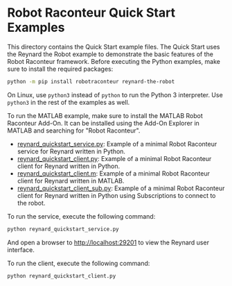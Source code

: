 # Robot Raconteur Quick Start Examples

This directory contains the Quick Start example files. The Quick Start uses the Reynard the Robot
example to demonstrate the basic features of the Robot Raconteur framework. Before executing the Python
examples, make sure to install the required packages:

```bash
python -m pip install robotraconteur reynard-the-robot
```

On Linux, use `python3` instead of `python` to run the Python 3 interpreter. Use `python3` in the rest
of the examples as well.

To run the MATLAB example, make sure to install the MATLAB Robot Raconteur Add-On. It can be installed using
the Add-On Explorer in MATLAB and searching for "Robot Raconteur".

- [reynard_quickstart_service.py](reynard_quickstart_service.py): Example of a minimal Robot Raconteur service for
  Reynard written in Python.
- [reynard_quickstart_client.py](reynard_quickstart_client.py): Example of a minimal Robot Raconteur client for
  Reynard written in Python.
- [reynard_quickstart_client.m](reynard_quickstart_client.m): Example of a minimal Robot Raconteur client for
  Reynard written in MATLAB.
- [reynard_quickstart_client_sub.py](reynard_quickstart_client_sub.py): Example of a minimal Robot Raconteur client for
  Reynard written in Python using Subscriptions to connect to the robot.

To run the service, execute the following command:

```bash
python reynard_quickstart_service.py
```

And open a browser to [http://localhost:29201](http://localhost:29201) to view the Reynard user interface.

To run the client, execute the following command:

```bash
python reynard_quickstart_client.py
```
